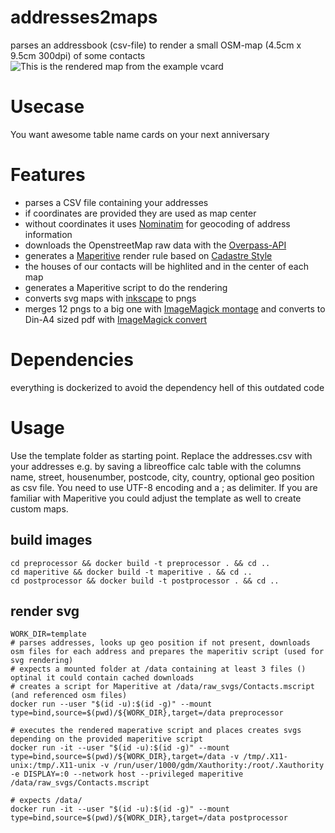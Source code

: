 addresses2maps
==========

parses an addressbook (csv-file) to render a small OSM-map (4.5cm x 9.5cm 300dpi) of some contacts
![This is the rendered map from the example vcard](https://raw.githubusercontent.com/kartenkarsten/vcard2maps/master/example/John.png "example map")

# Usecase
You want awesome table name cards on your next anniversary

# Features
- parses a CSV file containing your addresses
- if coordinates are provided they are used as map center
- without coordinates it uses [Nominatim](http://wiki.openstreetmap.org/wiki/Nominatim) for geocoding of address information
- downloads the OpenstreetMap raw data with the [Overpass-API](http://wiki.openstreetmap.org/wiki/Overpass_API)
- generates a [Maperitive](http://maperitive.net/) render rule based on [Cadastre Style](http://wiki.openstreetmap.org/wiki/User:Nakaner/Cadastre_Style)
- the houses of our contacts will be highlited and in the center of each map
- generates a Maperitive script to do the rendering
- converts svg maps with [inkscape](http://www.inkscape.org/de/) to pngs
- merges 12 pngs to a big one with [ImageMagick montage](http://www.imagemagick.org/script/montage.php) and converts to Din-A4 sized pdf with [ImageMagick convert](http://www.imagemagick.org/script/convert.php) 

# Dependencies
everything is dockerized to avoid the dependency hell of this outdated code

# Usage

Use the template folder as starting point.
Replace the addresses.csv with your addresses e.g. by saving a libreoffice calc table with the columns name, street, housenumber, postcode, city, country, optional geo position as csv file. You need to use UTF-8 encoding and a ; as delimiter.
If you are familiar with Maperitive you could adjust the template as well to create custom maps.

## build images

```
cd preprocessor && docker build -t preprocessor . && cd ..
cd maperitive && docker build -t maperitive . && cd ..
cd postprocessor && docker build -t postprocessor . && cd ..
```

## render svg

```
WORK_DIR=template
# parses addresses, looks up geo position if not present, downloads osm files for each address and prepares the maperitiv script (used for svg rendering)
# expects a mounted folder at /data containing at least 3 files () optinal it could contain cached downloads
# creates a script for Maperitive at /data/raw_svgs/Contacts.mscript (and referenced osm files)
docker run --user "$(id -u):$(id -g)" --mount type=bind,source=$(pwd)/${WORK_DIR},target=/data preprocessor

# executes the rendered maperative script and places creates svgs depending on the provided maperitive script
docker run -it --user "$(id -u):$(id -g)" --mount type=bind,source=$(pwd)/${WORK_DIR},target=/data -v /tmp/.X11-unix:/tmp/.X11-unix -v /run/user/1000/gdm/Xauthority:/root/.Xauthority -e DISPLAY=:0 --network host --privileged maperitive /data/raw_svgs/Contacts.mscript

# expects /data/
docker run -it --user "$(id -u):$(id -g)" --mount type=bind,source=$(pwd)/${WORK_DIR},target=/data postprocessor
```
